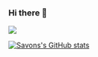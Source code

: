 ### Hi there 👋

![](https://komarev.com/ghpvc/?username=xqhuynh&style=for-the-badge&color=green)

[![Savons's GitHub stats](https://github-readme-stats.vercel.app/api?username=xqhuynh)](https://github.com/anuraghazra/github-readme-stats)

<!--
**xqhuynh/xqhuynh** is a ✨ _special_ ✨ repository because its `README.md` (this file) appears on your GitHub profile.

Here are some ideas to get you started:

- 🔭 I’m currently working on ...
- 🌱 I’m currently learning ...
- 👯 I’m looking to collaborate on ...
- 🤔 I’m looking for help with ...
- 💬 Ask me about ...
- 📫 How to reach me: ...
- 😄 Pronouns: ...
- ⚡ Fun fact: ...
-->
